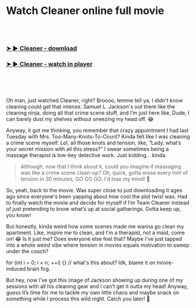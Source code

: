 <h1>Watch Cleaner online full movie</h1>


<br><br>

<h3><a href="https://Brandons-preldontarclab1975.github.io/aomkkhqtss/">➤ ► Cleaner - download</a></h3> 
<h3><a href="https://Brandons-preldontarclab1975.github.io/aomkkhqtss/">➤ ► Cleaner - watch in player</a></h3>


<br><br><br>


Oh man, just watched Cleaner, right? Broooo, lemme tell ya, I didn't know cleaning could get that intense. Samuel L. Jackson's out there like the cleaning ninja, doing all that crime scene stuff, and I’m just here like, Dude, I can barely dust my shelves without sneezing my head off. 😂

Anyway, it got me thinking, you remember that crazy appointment I had last Tuesday with Mrs. Too-Many-Knots-To-Count? Kinda felt like I was cleaning a crime scene myself. Lol, all those knots and tension, like, “Lady, what’s your secret mission with all this stress?” I swear sometimes being a massage therapist is low-key detective work. Just kidding... kinda.

> Although, now that I think about it, could you imagine if massaging was like a crime scene clean-up? Oh, quick, gotta erase every hint of tension in 30 minutes, GO GO GO. I'd lose my mind! 🤯

So, yeah, back to the movie. Was super close to just downloading it ages ago since everyone's been yapping about how cool the plot twist was. Had to finally watch the movie and decide for myself if I’m Team Cleaner instead of just pretending to know what’s up at social gatherings. Gotta keep up, you know!

But honestly, kinda weird how some scenes made me wanna go clean my apartment. Like, inspire me to clean, and I'm a therapist, not a maid, come on! 😂 Is it just me? Does everyone else feel that? Maybe I've just tapped into a whole weird vibe where tension in movies equals motivation to sweep under the couch?

for (int i = 0; i < n; ++i) {} // what's this about? Idk, blame it on movie-induced brain fog.

But hey, now I’ve got this image of Jackson showing up during one of my sessions with all his cleaning gear and I can’t get it outta my head! Anyway, guess it’s time for me to tackle my own little chaos and maybe snack on something while I process this wild night. Catch you later! 🍿
